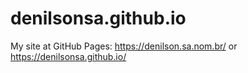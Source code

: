 denilsonsa.github.io
====================

My site at GitHub Pages: https://denilson.sa.nom.br/ or https://denilsonsa.github.io/
